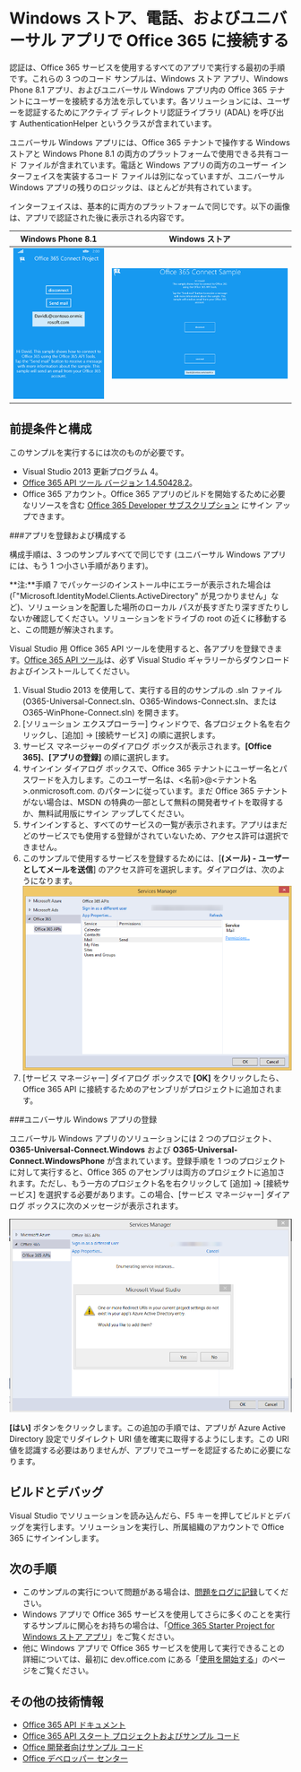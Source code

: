 # Windows ストア、電話、およびユニバーサル アプリで Office 365 に接続する
認証は、Office 365 サービスを使用するすべてのアプリで実行する最初の手順です。これらの 3 つのコード サンプルは、Windows ストア アプリ、Windows Phone 8.1 アプリ、およびユニバーサル Windows アプリ内の Office 365 テナントにユーザーを接続する方法を示しています。各ソリューションには、ユーザーを認証するためにアクティブ ディレクトリ認証ライブラリ (ADAL) を呼び出す AuthenticationHelper というクラスが含まれています。

ユニバーサル Windows アプリには、Office 365 テナントで操作する Windows ストアと Windows Phone 8.1 の両方のプラットフォームで使用できる共有コード ファイルが含まれています。電話と Windows アプリの両方のユーザー インターフェイスを実装するコード ファイルは別になっていますが、ユニバーサル Windows アプリの残りのロジックは、ほとんどが共有されています。

インターフェイスは、基本的に両方のプラットフォームで同じです。以下の画像は、アプリで認証された後に表示される内容です。

**Windows Phone 8.1**  | **Windows ストア**
------------- | -------------
![](../Readme-images/O365-Windows-Connect-PhoneUI.png "O365-WinPlatform-Connect の Windows Phone インターフェイスのサンプル")|![](../Readme-images/O365-Windows-Connect-WindowsUI.png "O365-WinPlatform-Connect の Windows Phone インターフェイスのサンプル")

## 前提条件と構成 ##

このサンプルを実行するには次のものが必要です。  
  - Visual Studio 2013 更新プログラム 4。  
  - [Office 365 API ツール バージョン 1.4.50428.2](http://aka.ms/k0534n)。  
  - Office 365 アカウント。Office 365 アプリのビルドを開始するために必要なリソースを含む [Office 365 Developer サブスクリプション](http://aka.ms/ro9c62) にサイン アップできます。
 
###アプリを登録および構成する

構成手順は、3 つのサンプルすべてで同じです (ユニバーサル Windows アプリには、もう 1 つ小さい手順があります)。

**注:**手順 7 でパッケージのインストール中にエラーが表示された場合は (「"Microsoft.IdentityModel.Clients.ActiveDirectory" が見つかりません」など)、ソリューションを配置した場所のローカル パスが長すぎたり深すぎたりしないか確認してください。ソリューションをドライブの root の近くに移動すると、この問題が解決されます。

Visual Studio 用 Office 365 API ツールを使用すると、各アプリを登録できます。[Office 365 API ツール](http://aka.ms/k0534n)は、必ず Visual Studio ギャラリーからダウンロードおよびインストールしてください。

   1. Visual Studio 2013 を使用して、実行する目的のサンプルの .sln ファイル (O365-Universal-Connect.sln、O365-Windows-Connect.sln、または O365-WinPhone-Connect.sln) を開きます。
   2. [ソリューション エクスプローラー] ウィンドウで、各プロジェクト名を右クリックし、[追加] -> [接続サービス] の順に選択します。
   3. サービス マネージャーのダイアログ ボックスが表示されます。**[Office 365]**、**[アプリの登録]** の順に選択します。
   4. サインイン ダイアログ ボックスで、Office 365 テナントにユーザー名とパスワードを入力します。このユーザー名は、<名前>@<テナント名>.onmicrosoft.com. のパターンに従っています。まだ Office 365 テナントがない場合は、MSDN の特典の一部として無料の開発者サイトを取得するか、無料試用版にサイン アップしてください。
   5. サインインすると、すべてのサービスの一覧が表示されます。アプリはまだどのサービスでも使用する登録がされていないため、アクセス許可は選択できません。 
   6. このサンプルで使用するサービスを登録するためには、[**(メール) - ユーザーとしてメールを送信**] のアクセス許可を選択します。ダイアログは、次のようになります。![](../Readme-images/O365-Windows-Connect-ServicesManager.png "O365-WinPlatform-Connect サンプルの Windows Phone インターフェイス")
   7. [サービス マネージャー] ダイアログ ボックスで **[OK]** をクリックしたら、Office 365 API に接続するためのアセンブリがプロジェクトに追加されます。 

###ユニバーサル Windows アプリの登録

ユニバーサル Windows アプリのソリューションには 2 つのプロジェクト、**O365-Universal-Connect.Windows** および **O365-Universal-Connect.WindowsPhone** が含まれています。登録手順を 1 つのプロジェクトに対して実行すると、Office 365 のアセンブリは両方のプロジェクトに追加されます。ただし、もう一方のプロジェクト名を右クリックして [追加] -&gt; [接続サービス] を選択する必要があります。この場合、[サービス マネージャー] ダイアログ ボックスに次のメッセージが表示されます。

![](../Readme-images/O365-Windows-Connect-ServicesManager2.png "O365-WinPlatform-Connect サンプルの Windows Phone インターフェイス")

**[はい]** ボタンをクリックします。この追加の手順では、アプリが Azure Active Directory 設定でリダイレクト URI 値を確実に取得するようにします。この URI 値を認識する必要はありませんが、アプリでユーザーを認証するために必要になります。

## ビルドとデバッグ ##

Visual Studio でソリューションを読み込んだら、F5 キーを押してビルドとデバッグを実行します。ソリューションを実行し、所属組織のアカウントで Office 365 にサインインします。

## 次の手順 ##

- このサンプルの実行について問題がある場合は、[問題をログに記録](https://github.com/OfficeDev/O365-WinPlatform-Connect/issues)してください。
- Windows アプリで Office 365 サービスを使用してさらに多くのことを実行するサンプルに関心をお持ちの場合は、「[Office 365 Starter Project for Windows ストア アプリ](https://github.com/OfficeDev/O365-Windows-Start)」をご覧ください。
- 他に Windows アプリで Office 365 サービスを使用して実行できることの詳細については、最初に dev.office.com にある「[使用を開始する](http://aka.ms/rpx192)」のページをご覧ください。

## その他の技術情報 ##

- [Office 365 API ドキュメント](http://aka.ms/kbwa5c)
- [Office 365 API スタート プロジェクトおよびサンプル コード](http://aka.ms/x1kpnz)
- [Office 開発者向けサンプル コード](http://aka.ms/afh45z)
- [Office デベロッパー センター](http://aka.ms/uftrm1)

